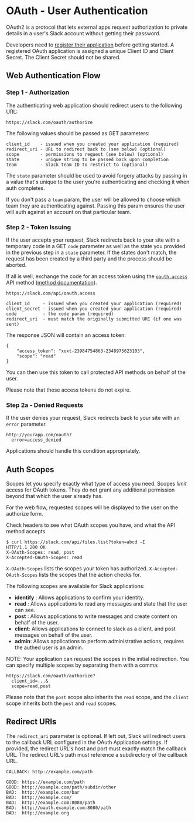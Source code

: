 # OAuth - User Authentication

OAuth2 is a protocol that lets external apps request authorization to private details
in a user's Slack account without getting their password.

Developers need to [register their application](/applications) before getting started. A registered OAuth 
application is assigned a unique Client ID and Client Secret. The Client Secret should not be shared.


## Web Authentication Flow

### Step 1 - Authorization

The authenticating web application should redirect users to the following URL:

    https://slack.com/oauth/authorize

The following values should be passed as GET parameters:

    client_id    - issued when you created your application (required)
    redirect_uri - URL to redirect back to (see below) (optional)
    scope        - permissions to request (see below) (optional)
    state        - unique string to be passed back upon completion
    team         - Slack team ID to restrict to (optional)

The `state` parameter should be used to avoid forgery attacks by passing in a value that's unique
to the user you're authenticating and checking it when auth completes.

If you don't pass a `team` param, the user will be allowed to choose which team they are 
authenticating against. Passing this param ensures the user will auth against an account on that
particular team.


### Step 2 - Token Issuing

If the user accepts your request, Slack redirects back to your site with a temporary code in a GET 
`code` parameter as well as the state you provided in the previous step in a `state` parameter.
If the states don't match, the request has been created by a third party and the process should be
aborted.

If all is well, exchange the code for an access token using the [`oauth.access`](/methods/oauth.access)
API method ([method documentation](/methods/oauth.access)).

    https://slack.com/api/oauth.access

    client_id     - issued when you created your application (required)
    client_secret - issued when you created your application (required)
    code          - the code param (required)
    redirect_uri  - must match the originally submitted URI (if one was sent)

The response JSON will contain an access token:

	{
		"access_token": "xoxt-23984754863-2348975623103",
		"scope": "read"
	}

You can then use this token to call protected API methods on behalf of the user.

Please note that these access tokens do not expire.


### Step 2a - Denied Requests

If the user denies your request, Slack redirects back to your site with an `error` parameter.

    http://yourapp.com/oauth?
      error=access_denied

Applications should handle this condition appropriately.


## Auth Scopes

Scopes let you specify exactly what type of access you need. Scopes _limit_ access for 
OAuth tokens. They do not grant any additional permission beyond that which the user already has.

For the web flow, requested scopes will be displayed to the user on the authorize form.

Check headers to see what OAuth scopes you have, and what the API method accepts.

    $ curl https://slack.com/api/files.list?token=abcd -I
    HTTP/1.1 200 OK
    X-OAuth-Scopes: read, post
    X-Accepted-OAuth-Scopes: read

`X-OAuth-Scopes` lists the scopes your token has authorized.
`X-Accepted-OAuth-Scopes` lists the scopes that the action checks for.

The following scopes are available for Slack applications:

* __identify__ : Allows applications to confirm your identity.
* __read__ : Allows applications to read any messages and state that the user can see.
* __post__ : Allows applications to write messages and create content on behalf of the user.
* __client__: Allows applications to connect to slack as a client, and post messages on behalf of the user.
* __admin__: Allows applications to perform administrative actions, requires the authed user is an admin.

NOTE: Your application can request the scopes in the initial redirection.
You can specify multiple scopes by separating them with a comma:

    https://slack.com/oauth/authorize?
      client_id=...&
      scope=read,post

Please note that the `post` scope also inherits the `read` scope, and the `client` scope inherits both the `post` and `read` scopes.


## Redirect URIs

The `redirect_uri` parameter is optional. If left out, Slack will redirect users to the callback URL
configured in the OAuth Application settings. If provided, the redirect URL's host and port must exactly
match the callback URL. The redirect URL's path must reference a subdirectory of the callback URL.

    CALLBACK: http://example.com/path

    GOOD: https://example.com/path
    GOOD: http://example.com/path/subdir/other
    BAD:  http://example.com/bar
    BAD:  http://example.com/
    BAD:  http://example.com:8080/path
    BAD:  http://oauth.example.com:8080/path
    BAD:  http://example.org

